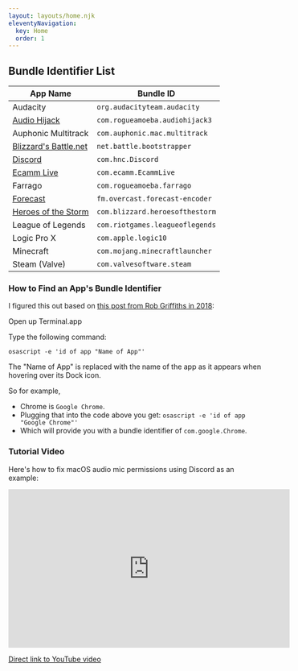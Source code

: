 ```yaml
---
layout: layouts/home.njk
eleventyNavigation:
  key: Home
  order: 1
---
```



## Bundle Identifier List

| App Name  | Bundle ID |
|---| ---|
| Audacity  |  `org.audacityteam.audacity` |
| [Audio Hijack](https://rogueamoeba.com/audiohijack/) | `com.rogueamoeba.audiohijack3` |
| Auphonic Multitrack | `com.auphonic.mac.multitrack` |
| [Blizzard's Battle.net](https://www.blizzard.com/) | `net.battle.bootstrapper`|
| [Discord](https://discord.com/)  | `com.hnc.Discord`  |
| [Ecamm Live](https://www.ecamm.com/mac/ecammlive/?fp_ref=ichris) | `com.ecamm.EcammLive` |
| Farrago | `com.rogueamoeba.farrago` |
| [Forecast](https://overcast.fm/forecast) | `fm.overcast.forecast-encoder`|
| [Heroes of the Storm](https://heroesofthestorm.com/) | `com.blizzard.heroesofthestorm`|
| League of Legends | `com.riotgames.leagueoflegends` |
| Logic Pro X  | `com.apple.logic10`  |
| Minecraft | `com.mojang.minecraftlauncher` |
| Steam (Valve) | `com.valvesoftware.steam` |

### How to Find an App's Bundle Identifier

I figured this out based on [this post from Rob Griffiths in 2018](https://robservatory.com/easily-see-any-apps-bundle-identifier/):

Open up Terminal.app

Type the following command:

`osascript -e 'id of app "Name of App"'`

The "Name of App" is replaced with the name of the app as it appears when hovering over its Dock icon.

So for example,

* Chrome is `Google Chrome`.
* Plugging that into the code above you get: `osascript -e 'id of app "Google Chrome"'`
* Which will provide you with a bundle identifier of `com.google.Chrome`.

### Tutorial Video

Here's how to fix macOS audio mic permissions using Discord as an example:

<iframe width="560" height="315" src="https://www.youtube.com/embed/p4Q4WDgwVgg" frameborder="0" allow="accelerometer; autoplay; encrypted-media; gyroscope; picture-in-picture" allowfullscreen></iframe>

[Direct link to YouTube video](https://youtu.be/p4Q4WDgwVgg)